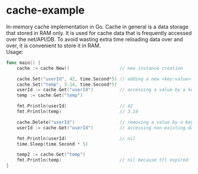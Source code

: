 # cache-example
In-memory cache implementation in Go. Cache in general is a data storage that stored in RAM only. It is used for cache data that is frequently accessed over the net/API/DB. To avoid wasting extra time reloading data over and over, it is convenient to store it in RAM.  
Usage:
```go
func main() {
	cache := cache.New()                   // new instance creation

	cache.Set("userId", 42, time.Second*5) // adding a new <key:value> pair with ttl
	cache.Set("temp", 3.14, time.Second*5)
	userId := cache.Get("userId")          // accessing a value by a key
	temp := cache.Get("temp")

	fmt.Println(userId)                    // 42
	fmt.Println(temp)                      // 3.14

	cache.Delete("userId")                 // removing a value by a key
	userId := cache.Get("userId")          // accessing non-existing data

	fmt.Println(userId)                    // nil
	time.Sleep(time.Second * 5)

	temp2 := cache.Get("temp")
	fmt.Println(temp)                      // nil because ttl expired
}
```